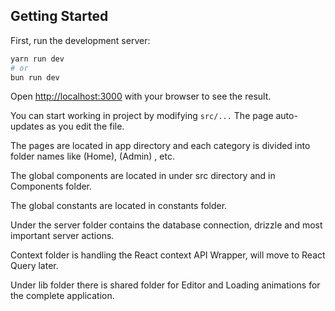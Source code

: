 ## Getting Started

First, run the development server:

```bash
yarn run dev
# or
bun run dev
```

Open [http://localhost:3000](http://localhost:3000) with your browser to see the result.

You can start working in project by modifying `src/...` The page auto-updates as you edit the file.

The pages are located in app directory and each category is divided into folder names like (Home), (Admin) , etc.

The global components are located in under src directory and in Components folder.

The global constants are located in constants folder.

Under the server folder contains the database connection, drizzle and most important server actions.

Context folder is handling the React context API Wrapper, will move to React Query later.

Under lib folder there is shared folder for Editor and Loading animations for the complete application.
